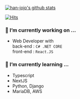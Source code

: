  [![han-jojo's github stats](https://github-readme-stats.vercel.app/api?username=han-jojo&theme=default&show_icons=true)](https://github.com/anuraghazra/github-readme-stats)
 
<div align=left>
  
[![Hits](https://hits.seeyoufarm.com/api/count/incr/badge.svg?url=https%3A%2F%2Fgithub.com%2Fhan-jojo&count_bg=%23000000&title_bg=%23555555&icon=&icon_color=%23E7E7E7&title=hits&edge_flat=false)](https://hits.seeyoufarm.com)
 
</div>  
  
### 🔭 I’m currently working on ...
-  Web Developer with  
  back-end : `C# .NET CORE`  
  front-end : `React.JS`  

### 🌱 I’m currently learning ...
- Typescript
- NextJS
- Python, Django
- MariaDB, AWS

<!--
**han-jojo/han-jojo** is a ✨ _special_ ✨ repository because its `README.md` (this file) appears on your GitHub profile.

Here are some ideas to get you started:

- 🔭 I’m currently working on ...
- 🌱 I’m currently learning ...
- 👯 I’m looking to collaborate on ...
- 🤔 I’m looking for help with ...
- 💬 Ask me about ...
- 📫 How to reach me: ...
- 😄 Pronouns: ...
- ⚡ Fun fact: ...
-->
